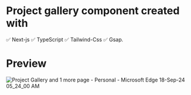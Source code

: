 # Project gallery component created with 
✅ Next-js
✅ TypeScript
✅ Tailwind-Css
✅ Gsap.

# Preview

![Project Gallery and 1 more page - Personal - Microsoft​ Edge 18-Sep-24 05_24_00 AM](https://github.com/user-attachments/assets/8f1c5add-5907-48c3-90d7-27cb5d8aba52)

